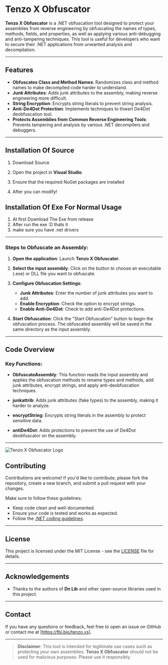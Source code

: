 # Tenzo X Obfuscator


**Tenzo X Obfuscator** is a .NET obfuscation tool designed to protect your assemblies from reverse engineering by obfuscating the names of types, methods, fields, and properties, as well as applying various anti-debugging and anti-tampering techniques. This tool is useful for developers who want to secure their .NET applications from unwanted analysis and decompilation.

---

## Features

- **Obfuscates Class and Method Names**: Randomizes class and method names to make decompiled code harder to understand.
- **Junk Attributes**: Adds junk attributes to the assembly, making reverse engineering more difficult.
- **String Encryption**: Encrypts string literals to prevent string analysis.
- **Anti-De4Dot Protection**: Implements techniques to thwart De4Dot deobfuscation tool.
- **Protects Assemblies from Common Reverse Engineering Tools**: Prevents tampering and analysis by various .NET decompilers and debuggers.

---

## Installation Of Source

1. Download Source

2. Open the project in **Visual Studio**.

3. Ensure that the required NuGet packages are installed

4. After you can modify!


## Installation Of Exe For Normal Usage



1. At first Download The Exe from release
2. After run the exe :D thats it
3. make sure you have .net drivers



---



### Steps to Obfuscate an Assembly:

1. **Open the application**:
   Launch **Tenzo X Obfuscator**.

2. **Select the input assembly**:
   Click on the button to choose an executable (.exe) or DLL file you want to obfuscate.

3. **Configure Obfuscation Settings**:
   - **Junk Attributes**: Enter the number of junk attributes you want to add.
   - **Enable Encryption**: Check the option to encrypt strings.
   - **Enable Anti-De4Dot**: Check to add anti-De4Dot protections.

4. **Start Obfuscation**:
   Click the "Start Obfuscation" button to begin the obfuscation process. The obfuscated assembly will be saved in the same directory as the input assembly.

---

## Code Overview

### Key Functions:

- **ObfuscateAssembly**: This function reads the input assembly and applies the obfuscation methods to rename types and methods, add junk attributes, encrypt strings, and apply anti-deobfuscation techniques.
  
- **junkattrib**: Adds junk attributes (fake types) to the assembly, making it harder to analyze.

- **encryptString**: Encrypts string literals in the assembly to protect sensitive data.

- **antiDe4Dot**: Adds protections to prevent the use of De4Dot deobfuscator on the assembly.

---
![Tenzo X Obfuscator Logo](https://cdn.discordapp.com/attachments/1314356036328488990/1319596627882807316/image.png?ex=676689a1&is=67653821&hm=0b2a2ddf5f98e04c1fb5771d0245c43e36a9f8749ef1d146011a525652202eb3&)


## Contributing

Contributions are welcome! If you'd like to contribute, please fork the repository, create a new branch, and submit a pull request with your changes.

Make sure to follow these guidelines:

- Keep code clean and well-documented.
- Ensure your code is tested and works as expected.
- Follow the [.NET coding guidelines](https://docs.microsoft.com/en-us/dotnet/standard/design-guidelines/).

---

## License

This project is licensed under the MIT License - see the [LICENSE](LICENSE) file for details.

---

## Acknowledgements

- Thanks to the authors of **Dn Lib** and other open-source libraries used in this project.

---

## Contact

If you have any questions or feedback, feel free to open an issue on GitHub or contact me at [https://fbi.bio/tenzo.vs].

---

> **Disclaimer**: This tool is intended for legitimate use cases such as protecting your own assemblies. **Tenzo X Obfuscator** should not be used for malicious purposes. Please use it responsibly.
